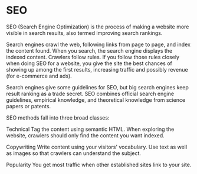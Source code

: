 # SEO
SEO (Search Engine Optimization) is the process of making a website more visible in search results, also termed improving search rankings.

Search engines crawl the web, following links from page to page, and index the content found. When you search, the search engine displays the indexed content. Crawlers follow rules. If you follow those rules closely when doing SEO for a website, you give the site the best chances of showing up among the first results, increasing traffic and possibly revenue (for e-commerce and ads).

Search engines give some guidelines for SEO, but big search engines keep result ranking as a trade secret. SEO combines official search engine guidelines, empirical knowledge, and theoretical knowledge from science papers or patents.

SEO methods fall into three broad classes:

Technical
Tag the content using semantic HTML. When exploring the website, crawlers should only find the content you want indexed.

Copywriting
Write content using your visitors' vocabulary. Use text as well as images so that crawlers can understand the subject.

Popularity
You get most traffic when other established sites link to your site.
